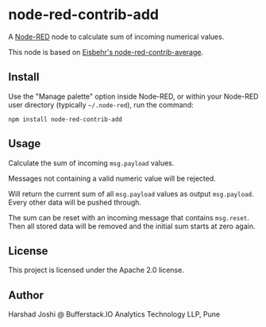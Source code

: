 # node-red-contrib-add
A <a href="http://nodered.org/">Node-RED</a> node to calculate sum of incoming numerical values.

This node is based on <a href="https://github.com/eisbehr-/node-red-average/">Eisbehr's node-red-contrib-average</a>.

## Install

Use the "Manage palette" option inside Node-RED, or within your Node-RED user directory (typically `~/.node-red`), run the command:

`npm install node-red-contrib-add`

## Usage

Calculate the sum of incoming `msg.payload` values.

Messages not containing a valid numeric value will be rejected.

Will return the current sum of all `msg.payload` values as output `msg.payload`. Every other data will be pushed through.

The sum can be reset with an incoming message that contains `msg.reset`. Then all stored data will be removed and the initial sum starts at zero again.

## License

This project is licensed under the Apache 2.0 license.


## Author 

Harshad Joshi @ Bufferstack.IO Analytics Technology LLP, Pune
